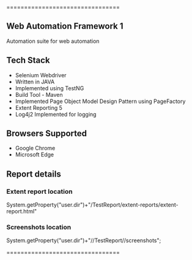 ================================
## Web Automation Framework 1

Automation suite for web automation

## Tech Stack
* Selenium Webdriver
* Written in JAVA
* Implemented using TestNG
* Build Tool - Maven
* Implemented Page Object Model Design Pattern using PageFactory
* Extent Reporting 5
* Log4j2 Implemented for logging

## Browsers Supported

* Google Chrome
* Microsoft Edge

## Report details

### Extent report location
System.getProperty("user.dir")+"/TestReport/extent-reports/extent-report.html"

### Screenshots location 
System.getProperty("user.dir")+"//TestReport//screenshots";

================================



